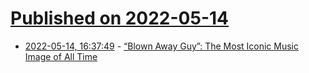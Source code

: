 # [Published on 2022-05-14](index.md)

* [2022-05-14, 16:37:49](https://news.ycombinator.com/item?id=31379665) - [“Blown Away Guy”: The Most Iconic Music Image of All Time](https://www.vintag.es/2022/02/blown-away-guy.html)
